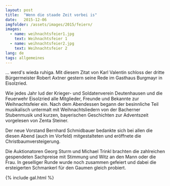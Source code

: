 ```yaml
---
layout: post
title:  "Wenn die staade Zeit vorbei is"
date:   2015-12-06
imgfolder: /assets/images/2015/feiern/
images:
  - name: weihnachtsfeier1.jpg
    text: Weihnachtsfeier 1
  - name: weihnachtsfeier2.jpg
    text: Weihnachtsfeier 2
lang: de
tags: allgemeines
---
```


... werd's wieda ruhiga. Mit diesem Zitat von Karl Valentin schloss der dritte Bürgermeister Robert Axtner gestern seine Rede im Gasthaus Burgmayr in Eisolzried.

Wie jedes Jahr lud der Krieger- und Soldatenverein Deutenhausen und die Feuerwehr Eisolzried alle Mitglieder, Freunde und Bekannte zur Weihnachtsfeier ein. Nach dem Abendessen begann der besinnliche Teil musikalisch untermalt mit Weihnachtsliedern von der Bacherner Stubenmusik und kurzen, bayerischen Geschichten zur Adventszeit vorgelesen von Zenta Steiner.

Der neue Vorstand Bernhard Schmidbauer bedankte sich bei allen die diesen Abend (auch im Vorfeld) mitgestalteten und eröffnete die Christbaumversteigerung.

Die Auktionatoren Georg Sturm und Michael Trinkl brachten die zahlreichen gespendeten Sachpreise mit Stimmung und Witz an den Mann oder die Frau. In geselliger Runde wurde noch zusammen gefeiert und dabei die ersteigerten Schmankerl für den Gaumen gleich probiert.

{% include gal.html %}

